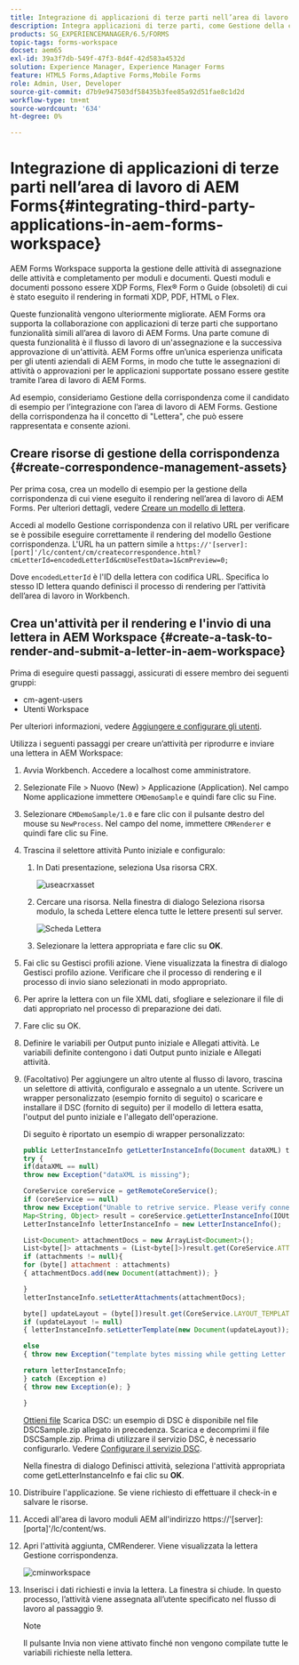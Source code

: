 ```yaml
---
title: Integrazione di applicazioni di terze parti nell’area di lavoro di AEM Forms
description: Integra applicazioni di terze parti, come Gestione della corrispondenza, nell’area di lavoro di AEM Forms.
products: SG_EXPERIENCEMANAGER/6.5/FORMS
topic-tags: forms-workspace
docset: aem65
exl-id: 39a3f7db-549f-47f3-8d4f-42d583a4532d
solution: Experience Manager, Experience Manager Forms
feature: HTML5 Forms,Adaptive Forms,Mobile Forms
role: Admin, User, Developer
source-git-commit: d7b9e947503df58435b3fee85a92d51fae8c1d2d
workflow-type: tm+mt
source-wordcount: '634'
ht-degree: 0%

---
```


# Integrazione di applicazioni di terze parti nell’area di lavoro di AEM Forms{#integrating-third-party-applications-in-aem-forms-workspace}

AEM Forms Workspace supporta la gestione delle attività di assegnazione delle attività e completamento per moduli e documenti. Questi moduli e documenti possono essere XDP Forms, Flex® Form o Guide (obsoleti) di cui è stato eseguito il rendering in formati XDP, PDF, HTML o Flex.

Queste funzionalità vengono ulteriormente migliorate. AEM Forms ora supporta la collaborazione con applicazioni di terze parti che supportano funzionalità simili all’area di lavoro di AEM Forms. Una parte comune di questa funzionalità è il flusso di lavoro di un&#39;assegnazione e la successiva approvazione di un&#39;attività. AEM Forms offre un’unica esperienza unificata per gli utenti aziendali di AEM Forms, in modo che tutte le assegnazioni di attività o approvazioni per le applicazioni supportate possano essere gestite tramite l’area di lavoro di AEM Forms.

Ad esempio, consideriamo Gestione della corrispondenza come il candidato di esempio per l’integrazione con l’area di lavoro di AEM Forms. Gestione della corrispondenza ha il concetto di &quot;Lettera&quot;, che può essere rappresentata e consente azioni.

## Creare risorse di gestione della corrispondenza {#create-correspondence-management-assets}

Per prima cosa, crea un modello di esempio per la gestione della corrispondenza di cui viene eseguito il rendering nell’area di lavoro di AEM Forms. Per ulteriori dettagli, vedere [Creare un modello di lettera](../../forms/using/create-letter.md).

Accedi al modello Gestione corrispondenza con il relativo URL per verificare se è possibile eseguire correttamente il rendering del modello Gestione corrispondenza. L&#39;URL ha un pattern simile a `https://'[server]:[port]'/lc/content/cm/createcorrespondence.html?cmLetterId=encodedLetterId&cmUseTestData=1&cmPreview=0;`

Dove `encodedLetterId` è l&#39;ID della lettera con codifica URL. Specifica lo stesso ID lettera quando definisci il processo di rendering per l’attività dell’area di lavoro in Workbench.

## Crea un&#39;attività per il rendering e l&#39;invio di una lettera in AEM Workspace {#create-a-task-to-render-and-submit-a-letter-in-aem-workspace}

Prima di eseguire questi passaggi, assicurati di essere membro dei seguenti gruppi:

* cm-agent-users
* Utenti Workspace

Per ulteriori informazioni, vedere [Aggiungere e configurare gli utenti](/help/forms/using/admin-help/adding-configuring-users.md).

Utilizza i seguenti passaggi per creare un’attività per riprodurre e inviare una lettera in AEM Workspace:

1. Avvia Workbench. Accedere a localhost come amministratore.
1. Selezionate File > Nuovo (New) > Applicazione (Application). Nel campo Nome applicazione immettere `CMDemoSample` e quindi fare clic su Fine.
1. Selezionare `CMDemoSample/1.0` e fare clic con il pulsante destro del mouse su `NewProcess`. Nel campo del nome, immettere `CMRenderer` e quindi fare clic su Fine.
1. Trascina il selettore attività Punto iniziale e configuralo:

   1. In Dati presentazione, seleziona Usa risorsa CRX.

      ![useacrxasset](assets/useacrxasset.png)

   1. Cercare una risorsa. Nella finestra di dialogo Seleziona risorsa modulo, la scheda Lettere elenca tutte le lettere presenti sul server.

      ![Scheda Lettera](assets/letter_tab_new.png)

   1. Selezionare la lettera appropriata e fare clic su **OK**.

1. Fai clic su Gestisci profili azione. Viene visualizzata la finestra di dialogo Gestisci profilo azione. Verificare che il processo di rendering e il processo di invio siano selezionati in modo appropriato.
1. Per aprire la lettera con un file XML dati, sfogliare e selezionare il file di dati appropriato nel processo di preparazione dei dati.
1. Fare clic su OK.
1. Definire le variabili per Output punto iniziale e Allegati attività. Le variabili definite contengono i dati Output punto iniziale e Allegati attività.
1. (Facoltativo) Per aggiungere un altro utente al flusso di lavoro, trascina un selettore di attività, configuralo e assegnalo a un utente. Scrivere un wrapper personalizzato (esempio fornito di seguito) o scaricare e installare il DSC (fornito di seguito) per il modello di lettera esatta, l&#39;output del punto iniziale e l&#39;allegato dell&#39;operazione.

   Di seguito è riportato un esempio di wrapper personalizzato:

   ```javascript
   public LetterInstanceInfo getLetterInstanceInfo(Document dataXML) throws Exception {
   try {
   if(dataXML == null)
   throw new Exception("dataXML is missing");
   
   CoreService coreService = getRemoteCoreService();
   if (coreService == null)
   throw new Exception("Unable to retrive service. Please verify connection details.");
   Map<String, Object> result = coreService.getLetterInstanceInfo(IOUtils.toString(dataXML.getInputStream(), "UTF-8"));
   LetterInstanceInfo letterInstanceInfo = new LetterInstanceInfo();
   
   List<Document> attachmentDocs = new ArrayList<Document>();
   List<byte[]> attachments = (List<byte[]>)result.get(CoreService.ATTACHMENT_KEY);
   if (attachments != null){
   for (byte[] attachment : attachments)
   { attachmentDocs.add(new Document(attachment)); }
   
   }
   letterInstanceInfo.setLetterAttachments(attachmentDocs);
   
   byte[] updateLayout = (byte[])result.get(CoreService.LAYOUT_TEMPLATE_KEY);
   if (updateLayout != null)
   { letterInstanceInfo.setLetterTemplate(new Document(updateLayout)); }
   
   else
   { throw new Exception("template bytes missing while getting Letter instance Info."); }
   
   return letterInstanceInfo;
   } catch (Exception e)
   { throw new Exception(e); }
   
   }
   ```

   [Ottieni file](assets/dscsample.zip)
Scarica DSC: un esempio di DSC è disponibile nel file DSCSample.zip allegato in precedenza. Scarica e decomprimi il file DSCSample.zip. Prima di utilizzare il servizio DSC, è necessario configurarlo. Vedere [Configurare il servizio DSC](../../forms/using/add-action-button-in-create-correspondence-ui.md#p-configure-the-dsc-service-p).

   Nella finestra di dialogo Definisci attività, seleziona l&#39;attività appropriata come getLetterInstanceInfo e fai clic su **OK**.

1. Distribuire l&#39;applicazione. Se viene richiesto di effettuare il check-in e salvare le risorse.
1. Accedi all&#39;area di lavoro moduli AEM all&#39;indirizzo https://&#39;[server]:[porta]&#39;/lc/content/ws.
1. Apri l&#39;attività aggiunta, CMRenderer. Viene visualizzata la lettera Gestione corrispondenza.

   ![cminworkspace](assets/cminworkspace.png)

1. Inserisci i dati richiesti e invia la lettera. La finestra si chiude. In questo processo, l’attività viene assegnata all’utente specificato nel flusso di lavoro al passaggio 9.

   >[!NOTE]
   >
   >Il pulsante Invia non viene attivato finché non vengono compilate tutte le variabili richieste nella lettera.

